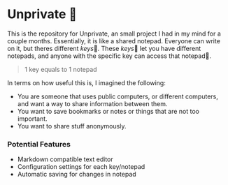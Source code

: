 # Unprivate :bookmark_tabs:

This is the repository for Unprivate, an small project I had in my mind for a couple months.
Essentially, it is like a shared notepad. Everyone can write on it, but theres different *keys*:key:. These *keys*:key: let you have different notepads, and anyone with the specific key can access that notepad:closed_lock_with_key:. 

> 1 key equals to 1 notepad

In terms on how useful this is, I imagined the following:

- You are someone that uses public computers, or different computers, and want a way to share information between them.
- You want to save bookmarks or notes or things that are not too important.
- You want to share stuff anonymously.

### Potential Features
- Markdown compatible text editor
- Configuration settings for each key/notepad
- Automatic saving for changes in notepad


